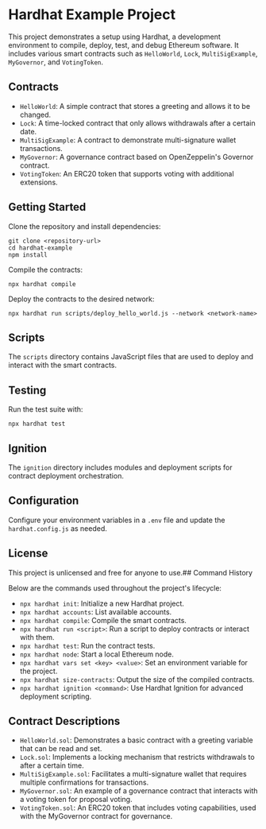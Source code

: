 # Hardhat Example Project

This project demonstrates a setup using Hardhat, a development environment to compile, deploy, test, and debug Ethereum software. It includes various smart contracts such as `HelloWorld`, `Lock`, `MultiSigExample`, `MyGovernor`, and `VotingToken`.

## Contracts

- `HelloWorld`: A simple contract that stores a greeting and allows it to be changed.
- `Lock`: A time-locked contract that only allows withdrawals after a certain date.
- `MultiSigExample`: A contract to demonstrate multi-signature wallet transactions.
- `MyGovernor`: A governance contract based on OpenZeppelin's Governor contract.
- `VotingToken`: An ERC20 token that supports voting with additional extensions.

## Getting Started

Clone the repository and install dependencies:

```console
git clone <repository-url>
cd hardhat-example
npm install
```

Compile the contracts:

```console
npx hardhat compile
```

Deploy the contracts to the desired network:

```console
npx hardhat run scripts/deploy_hello_world.js --network <network-name>
```

## Scripts

The `scripts` directory contains JavaScript files that are used to deploy and interact with the smart contracts.

## Testing

Run the test suite with:

```console
npx hardhat test
```

## Ignition

The `ignition` directory includes modules and deployment scripts for contract deployment orchestration.

## Configuration

Configure your environment variables in a `.env` file and update the `hardhat.config.js` as needed.

## License

This project is unlicensed and free for anyone to use.## Command History

Below are the commands used throughout the project's lifecycle:

- `npx hardhat init`: Initialize a new Hardhat project.
- `npx hardhat accounts`: List available accounts.
- `npx hardhat compile`: Compile the smart contracts.
- `npx hardhat run <script>`: Run a script to deploy contracts or interact with them.
- `npx hardhat test`: Run the contract tests.
- `npx hardhat node`: Start a local Ethereum node.
- `npx hardhat vars set <key> <value>`: Set an environment variable for the project.
- `npx hardhat size-contracts`: Output the size of the compiled contracts.
- `npx hardhat ignition <command>`: Use Hardhat Ignition for advanced deployment scripting.

## Contract Descriptions

- `HelloWorld.sol`: Demonstrates a basic contract with a greeting variable that can be read and set.
- `Lock.sol`: Implements a locking mechanism that restricts withdrawals to after a certain time.
- `MultiSigExample.sol`: Facilitates a multi-signature wallet that requires multiple confirmations for transactions.
- `MyGovernor.sol`: An example of a governance contract that interacts with a voting token for proposal voting.
- `VotingToken.sol`: An ERC20 token that includes voting capabilities, used with the MyGovernor contract for governance.
